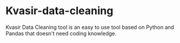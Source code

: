 # Kvasir-data-cleaning
Kvasir Data Cleaning tool is an easy to use tool based on Python and Pandas that doesn't need coding knowledge.
